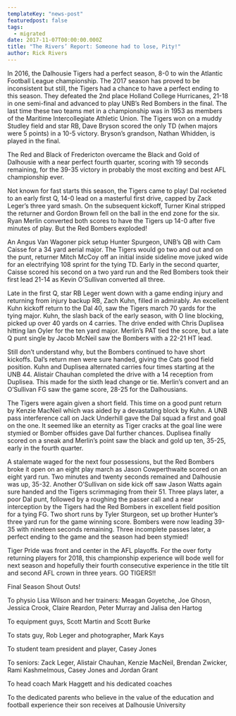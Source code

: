 ```yaml
---
templateKey: "news-post"
featuredpost: false
tags:
  - migrated
date: 2017-11-07T00:00:00.000Z
title: "The Rivers’ Report: Someone had to lose, Pity!"
author: Rick Rivers
---
```


In 2016, the Dalhousie Tigers had a perfect season, 8-0 to win the Atlantic Football League championship.  The 2017 season has proved to be inconsistent but still, the Tigers had a chance to have a perfect ending to this season.  They defeated the 2nd place Holland College Hurricanes, 21-18 in one semi-final and advanced to play UNB’s Red Bombers in the final.  The last time these two teams met in a championship was in 1953 as members of the Maritime Intercollegiate Athletic Union.  The Tigers won on a muddy Studley field and star RB, Dave Bryson scored the only TD (when majors were 5 points) in a 10-5 victory.  Bryson’s grandson, Nathan Whidden, is played in the final.

The Red and Black of Fredericton overcame the Black and Gold of Dalhousie with a near perfect fourth quarter, scoring with 19 seconds remaining, for the 39-35 victory in probably the most exciting and best AFL championship ever.

Not known for fast starts this season, the Tigers came to play!  Dal rocketed to an early first Q, 14-0 lead on a masterful first drive, capped by Zack Leger’s three yard smash.  On the subsequent kickoff, Turner Kinal stripped the returner and Gordon Brown fell on the ball in the end zone for the six.  Ryan Merlin converted both scores to have the Tigers up 14-0 after five minutes of play.  But the Red Bombers exploded!

An Angus Van Wagoner pick setup Hunter Spurgeon, UNB’s QB with Cam Caisse for a 34 yard aerial major.  The Tigers would go two and out and on the punt, returner Mitch McCoy off an initial inside sideline move juked wide for an electrifying 108 sprint for the tying TD.  Early in the  second quarter, Caisse scored his second on a two yard run and the Red Bombers took their first lead 21-14 as Kevin O’Sullivan converted all three.

Late in the first Q, star RB Leger went down with a game ending injury and returning from injury backup RB, Zach Kuhn, filled in admirably.  An excellent Kuhn kickoff return to the Dal 40, saw the Tigers march 70 yards for the tying major.  Kuhn, the slash back of the early season, with O line blocking, picked up over 40 yards on 4 carries.  The drive ended with Chris Duplisea hitting Ian Oyler for the ten yard major.  Merlin’s PAT tied the score, but a late Q punt single by Jacob McNeil saw the Bombers with a 22-21 HT lead.


Still don’t understand why, but the Bombers continued to have short kickoffs.  Dal’s return men were sure handed, giving the Cats good field position.  Kuhn and Duplisea alternated carries four times starting at the UNB 44.  Alistair Chauhan completed the drive with a 14 reception from Duplisea.  This made for the sixth lead change or tie.  Merlin’s convert and an O’Sullivan FG saw the game score, 28-25 for the Dalhousians.

The Tigers were again given a short field.  This time on a good punt return by Kenzie MacNeil which was aided by a devastating block by Kuhn.  A UNB pass interference call on Jack Underhill gave the Dal squad a first and goal on the one.  It seemed like an eternity as Tiger cracks at the goal line were stymied or Bomber offsides gave Dal further chances.  Duplisea finally scored on a sneak and Merlin’s point saw the black and gold up ten, 35-25, early in the
fourth quarter.  

A stalemate waged for the next four possessions, but the Red Bombers broke it open on an eight play march as Jason Cowperthwaite scored on an eight yard run.  Two minutes and twenty seconds remained and Dalhousie was up, 35-32.  Another O’Sullivan on side kick off saw Jason Watts again sure handed and the Tigers scrimmaging from their 51.  Three plays later, a poor Dal punt, followed by a roughing the passer call and a near interception by  the Tigers had the Red Bombers in excellent field position for a tying FG.  Two short runs by Tyler Sturgeon, set up brother Hunter’s three yard run for the game winning score.  Bombers were now leading 39-35 with nineteen seconds remaining.  Three incomplete passes later, a perfect ending to the game and the season had been stymied!

Tiger Pride was front and center in the AFL playoffs.  For the over forty returning players for
2018, this championship experience will bode well for next season and hopefully their fourth consecutive experience in the title tilt and second AFL crown in three years.  GO TIGERS!!

Final Season Shout Outs!

To physio Lisa Wilson and her trainers: Meagan Goyetche, Joe Ghosn, Jessica Crook, Claire Reardon, Peter Murray and Jalisa den Hartog  

To equipment guys, Scott Martin and Scott Burke

To stats guy, Rob Leger and photographer, Mark Kays

To student team president and player, Casey Jones

To seniors: Zack Leger, Alistair Chauhan, Kenzie MacNeil, Brendan Zwicker, Rami Kashmelmous, Casey Jones and Jordan Grant

To head coach Mark Haggett and his dedicated coaches

To the dedicated parents who believe in the value of the education and football experience their son receives at Dalhousie University
